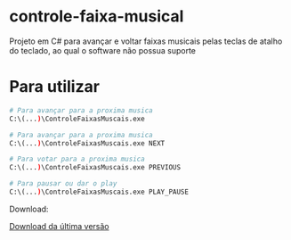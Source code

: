 # controle-faixa-musical
Projeto em C# para avançar e voltar faixas musicais pelas teclas de atalho do teclado, ao qual o software não possua suporte


# Para utilizar

```bash
# Para avançar para a proxima musica
C:\(...)\ControleFaixasMuscais.exe

# Para avançar para a proxima musica
C:\(...)\ControleFaixasMuscais.exe NEXT

# Para votar para a proxima musica
C:\(...)\ControleFaixasMuscais.exe PREVIOUS

# Para pausar ou dar o play
C:\(...)\ControleFaixasMuscais.exe PLAY_PAUSE

```

Download:


[Download da última versão](https://github.com/dennnisk/controle-faixa-musical/raw/master/ControleFaixasMuscais/bin/Release/ControleFaixasMuscais.exe)

